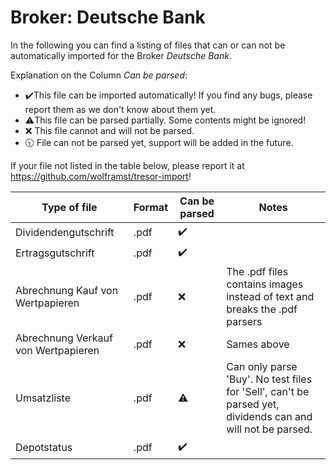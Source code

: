 # Broker: Deutsche Bank

In the following you can find a listing of files that can or can not be automatically imported for the Broker
_Deutsche Bank_.

Explanation on the Column _Can be parsed_:

- ✔️This file can be imported automatically! If you find any bugs, please report them as we don't know about them yet.
- ⚠️This file can be parsed partially. Some contents might be ignored!
- ❌ This file cannot and will not be parsed.
- 🕥 File can not be parsed yet, support will be added in the future.

If your file not listed in the table below, please report it at https://github.com/wolframst/tresor-import!

| Type of file                        | Format | Can be parsed | Notes                                                                                                      |
| ----------------------------------- | ------ | ------------- | ---------------------------------------------------------------------------------------------------------- |
| Dividendengutschrift                | .pdf   | ✔️            |                                                                                                            |
| Ertragsgutschrift                   | .pdf   | ✔️            |                                                                                                            |
| Abrechnung Kauf von Wertpapieren    | .pdf   | ❌            | The .pdf files contains images instead of text and breaks the .pdf parsers                                 |
| Abrechnung Verkauf von Wertpapieren | .pdf   | ❌            | Sames above                                                                                                |
| Umsatzliste                         | .pdf   | ⚠️            | Can only parse 'Buy'. No test files for 'Sell', can't be parsed yet, dividends can and will not be parsed. |
| Depotstatus                         | .pdf   | ✔️            |                                                                                                            |
